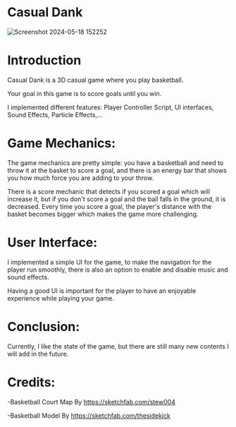 # Casual Dank

![Screenshot 2024-05-18 152252](https://github.com/Vrayzix/CasualDunk/assets/137806796/65b970fe-d7de-4a4a-9e2f-148308da8d34)


# Introduction

Casual Dank is a 3D casual game where you play basketball.

Your goal in this game is to score goals until you win.

I implemented different features: Player Controller Script, UI interfaces, Sound Effects, Particle Effects,...

# Game Mechanics:


The game mechanics are pretty simple: you have a basketball and need to throw it at the basket to score a goal, and there is an energy bar that shows you how much force you are adding to your throw.

There is a score mechanic that detects if you scored a goal which will increase it, but if you don't score a goal and the ball falls in the ground, it is decreased.
Every time you score a goal, the player's distance with the basket becomes bigger which makes the game more challenging.

# User Interface:


I implemented a simple UI for the game, to make the navigation for the player run smoothly, there is also an option to enable and disable music and sound effects.

Having a good UI is important for the player to have an enjoyable experience while playing your game.

# Conclusion:
Currently, I like the state of the game, but there are still many new contents I will add in the future.

# Credits:
-Basketball Court Map By https://sketchfab.com/stew004

-Basketball Model By https://sketchfab.com/thesidekick
